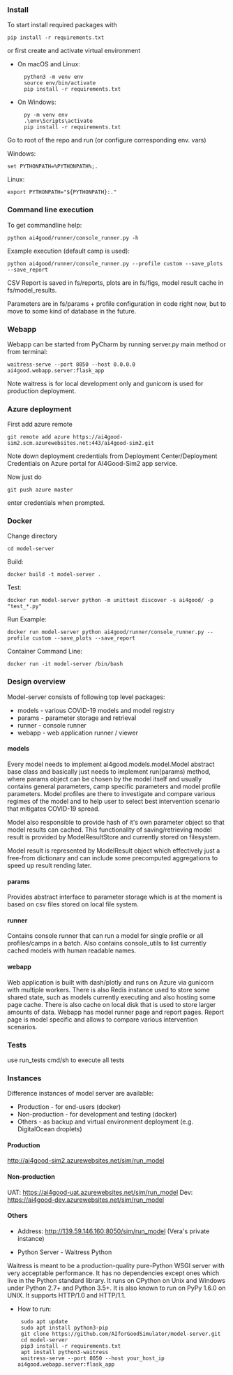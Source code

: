 ### Install

To start install required packages with

    pip install -r requirements.txt

or first create and activate virtual environment

- On macOS and Linux:

        python3 -m venv env
        source env/bin/activate
        pip install -r requirements.txt


- On Windows:

        py -m venv env
        .\env\Scripts\activate
        pip install -r requirements.txt

Go to root of the repo and run (or configure corresponding env. vars)

Windows:

    set PYTHONPATH=%PYTHONPATH%;.

Linux:

    export PYTHONPATH="${PYTHONPATH}:."

### Command line execution

To get commandline help:

    python ai4good/runner/console_runner.py -h

Example execution (default camp is used):

    python ai4good/runner/console_runner.py --profile custom --save_plots --save_report

CSV Report is saved in fs/reports, plots are in fs/figs, model result cache in fs/model_results.

Parameters are in fs/params + profile configuration in code right now, but to move to some kind of database in the future.

### Webapp

Webapp can be started from PyCharm by running server.py main method or from terminal:

    waitress-serve --port 8050 --host 0.0.0.0 ai4good.webapp.server:flask_app

Note waitress is for local development only and gunicorn is used for production deployment.

### Azure deployment

First add azure remote

    git remote add azure https://ai4good-sim2.scm.azurewebsites.net:443/ai4good-sim2.git

Note down deployment credentials from Deployment Center/Deployment Credentials on Azure portal for AI4Good-Sim2 app service.

Now just do

    git push azure master

enter credentials when prompted.

### Docker

Change directory

    cd model-server

Build:

    docker build -t model-server .

Test:

    docker run model-server python -m unittest discover -s ai4good/ -p "test_*.py"

Run Example:

    docker run model-server python ai4good/runner/console_runner.py --profile custom --save_plots --save_report

Container Command Line:

    docker run -it model-server /bin/bash

### Design overview

Model-server consists of following top level packages:

- models - various COVID-19 models and model registry
- params - parameter storage and retrieval
- runner - console runner
- webapp - web application runner / viewer

#### models

Every model needs to implement ai4good.models.model.Model abstract base class and basically just needs
to implement run(params) method, where params object can be chosen by the model itself and usually
contains general parameters, camp specific parameters and model profile parameters. Model profiles
are there to investigate and compare various regimes of the model and to help user to select best
intervention scenario that mitigates COVID-19 spread.

Model also responsible to provide hash of it's own parameter object so that model results can cached.
This functionality of saving/retrieving model result is provided by ModelResultStore and currently
stored on filesystem.

Model result is represented by ModelResult object which effectively just a free-from dictionary and
can include some precomputed aggregations to speed up result rending later.

#### params

Provides abstract interface to parameter storage which is at the moment is based on csv files
stored on local file system.

#### runner

Contains console runner that can run a model for single profile or all profiles/camps in a batch.
Also contains console_utils to list currently cached models with human readable names.

#### webapp

Web application is built with dash/plotly and runs on Azure via gunicorn with multiple workers. There is also Redis
instance used to store some shared state, such as models currently executing and also hosting some page cache. There is
also cache on local disk that is used to store larger amounts of data. Webapp has model runner page and report pages.
Report page is model specific and allows to compare various intervention scenarios.

### Tests

use run_tests cmd/sh to execute all tests

### Instances

Difference instances of model server are available:

- Production - for end-users (docker)
- Non-production - for development and testing (docker)
- Others - as backup and virtual environment deployment (e.g. DigitalOcean droplets)

#### Production

http://ai4good-sim2.azurewebsites.net/sim/run_model

#### Non-production

UAT: https://ai4good-uat.azurewebsites.net/sim/run_model
Dev: https://ai4good-dev.azurewebsites.net/sim/run_model

#### Others

- Address: http://139.59.146.160:8050/sim/run_model (Vera's private instance)

- Python Server - Waitress Python

Waitress is meant to be a production-quality pure-Python WSGI server with very acceptable performance. It has no dependencies except ones which live in the Python standard library. It runs on CPython on Unix and Windows under Python 2.7+ and Python 3.5+. It is also known to run on PyPy 1.6.0 on UNIX. It supports HTTP/1.0 and HTTP/1.1.

- How to run:

       sudo apt update
       sudo apt install python3-pip
       git clone https://github.com/AIforGoodSimulator/model-server.git
       cd model-server
       pip3 install -r requirements.txt
       apt install python3-waitress
       waitress-serve --port 8050 --host your_host_ip ai4good.webapp.server:flask_app
